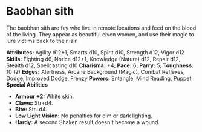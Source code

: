 # Baobhan sith

The baobhan sith are fey who live in remote locations and feed on the
blood of the living. They appear as beautiful elven women, and use their
magic to lure victims back to their lair.

**Attributes:** Agility d12+1, Smarts d10, Spirit d10, Strength d12,
Vigor d12
**Skills:** Fighting d6, Notice d12+1, Knowledge (Nature) d12, Repair
d12, Stealth d12, Spellcasting d10
**Charisma:** +4; **Pace:** 6; **Parry:** 5; **Toughness:** 10 (2)
**Edges:** Alertness, Arcane Background (Magic), Combat Reflexes, Dodge,
Improved Dodge, Frenzy
**Powers:** Entangle, Mind Reading, Puppet
**Special Abilities**

- **Armour +2:** White skin.
- **Claws:** Str+d4.
- **Bite:** Str+d4.
- **Low Light Vision:** No penalties for dim or dark lighting.
- **Hardy:** A second Shaken result doesn't become a wound.
